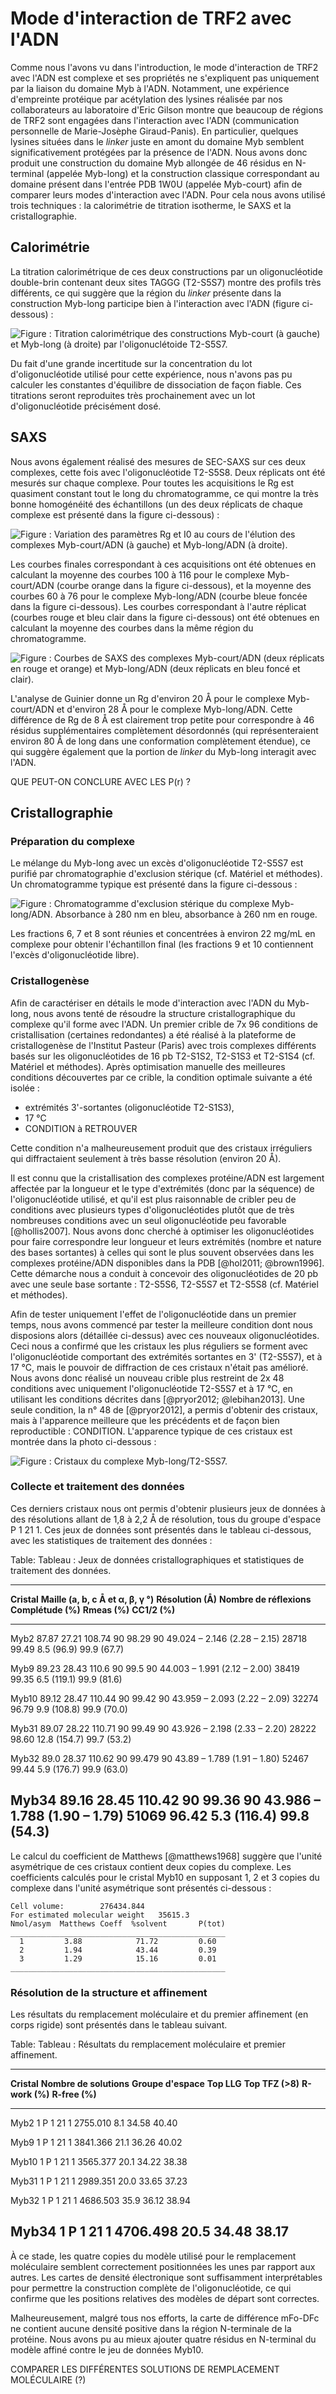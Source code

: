 # Mode d'interaction de TRF2 avec l'ADN

Comme nous l'avons vu dans l'introduction, le mode d'interaction de TRF2 avec
l'ADN est complexe et ses propriétés ne s'expliquent pas uniquement par la
liaison du domaine Myb à l'ADN. Notamment, une expérience d'empreinte protéique
par acétylation des lysines réalisée par nos collaborateurs au laboratoire
d'Eric Gilson montre que beaucoup de régions de TRF2 sont engagées dans
l'interaction avec l'ADN (communication personnelle de Marie-Josèphe
Giraud-Panis). En particulier, quelques lysines situées dans le *linker* juste
en amont du domaine Myb semblent significativement protégées par la présence de
l'ADN. Nous avons donc produit une construction du domaine Myb allongée de 46
résidus en N-terminal (appelée Myb-long) et la construction classique
correspondant au domaine présent dans l'entrée PDB 1W0U (appelée Myb-court) afin
de comparer leurs modes d'interaction avec l'ADN. Pour cela nous avons utilisé
trois techniques : la calorimétrie de titration isotherme, le SAXS et
la cristallographie.


## Calorimétrie

La titration calorimétrique de ces deux constructions par un oligonucléotide
double-brin contenant deux sites TAGGG (T2-S5S7) montre des profils très
différents, ce qui suggère que la région du *linker* présente dans la
construction Myb-long participe bien à l'interaction avec l'ADN (figure
ci-dessous) :

![Figure : Titration calorimétrique des constructions Myb-court (à gauche) et Myb-long (à droite) par l'oligonuclétoide T2-S5S7.](partie-3/figures/itc-mybs.png)

Du fait d'une grande incertitude sur la concentration du lot d'oligonucléotide
utilisé pour cette expérience, nous n'avons pas pu calculer les constantes
d'équilibre de dissociation de façon fiable. Ces titrations seront reproduites
très prochainement avec un lot d'oligonucléotide précisément dosé.


## SAXS

Nous avons également réalisé des mesures de SEC-SAXS sur ces deux complexes,
cette fois avec l'oligonucléotide T2-S5S8. Deux réplicats ont été mesurés sur
chaque complexe. Pour toutes les acquisitions le Rg est quasiment constant tout
le long du chromatogramme, ce qui montre la très bonne homogénéité des
échantillons (un des deux réplicats de chaque complexe est présenté dans la
figure ci-dessous) :

![Figure : Variation des paramètres Rg et I0 au cours de l'élution des complexes Myb-court/ADN (à gauche) et Myb-long/ADN (à droite).](partie-3/figures/profils-rg-mybs.png)

Les courbes finales correspondant à ces acquisitions ont été obtenues en
calculant la moyenne des courbes 100 à 116 pour le complexe Myb-court/ADN
(courbe orange dans la figure ci-dessous), et la moyenne des courbes 60 à 76
pour le complexe Myb-long/ADN (courbe bleue foncée dans la figure ci-dessous).
Les courbes correspondant à l'autre réplicat (courbes rouge et bleu clair dans
la figure ci-dessous) ont été obtenues en calculant la moyenne des courbes dans
la même région du chromatogramme.

![Figure : Courbes de SAXS des complexes Myb-court/ADN (deux réplicats en rouge et orange) et Myb-long/ADN (deux réplicats en bleu foncé et clair).](partie-3/figures/courbes-saxs-mybs.png)

L'analyse de Guinier donne un Rg d'environ 20 Å pour le complexe Myb-court/ADN
et d'environ 28 Å pour le complexe Myb-long/ADN. Cette différence de Rg de 8 Å
est clairement trop petite pour correspondre à 46 résidus supplémentaires
complètement désordonnés (qui représenteraient environ 80 Å de long dans une
conformation complètement étendue), ce qui suggère également que la portion de
*linker* du Myb-long interagit avec l'ADN.

QUE PEUT-ON CONCLURE AVEC LES P(r) ?


## Cristallographie

### Préparation du complexe

Le mélange du Myb-long avec un excès d'oligonucléotide T2-S5S7 est purifié par
chromatographie d'exclusion stérique (cf. Matériel et méthodes).
Un chromatogramme typique est présenté dans la figure ci-dessous :

![Figure : Chromatogramme d'exclusion stérique du complexe Myb-long/ADN. Absorbance à 280 nm en bleu, absorbance à 260 nm en rouge.](partie-3/figures/myb-long_adn-sup200.png)

Les fractions 6, 7 et 8 sont réunies et concentrées à environ 22 mg/mL en
complexe pour obtenir l'échantillon final (les fractions 9 et 10 contiennent
l'excès d'oligonucléotide libre).


### Cristallogenèse

Afin de caractériser en détails le mode d'interaction avec l'ADN du Myb-long,
nous avons tenté de résoudre la structure cristallographique du complexe qu'il
forme avec l'ADN. Un premier crible de 7x 96 conditions de cristallisation
(certaines redondantes) a été réalisé à la plateforme de cristallogenèse de
l'Institut Pasteur (Paris) avec trois complexes différents basés sur les
oligonucléotides de 16 pb T2-S1S2, T2-S1S3 et T2-S1S4 (cf. Matériel et
méthodes). Après optimisation manuelle des meilleures conditions découvertes par
ce crible, la condition optimale suivante a été isolée :

- extrémités 3'-sortantes (oligonucléotide T2-S1S3),
- 17 °C
- CONDITION à RETROUVER

Cette condition n'a malheureusement produit que des cristaux irréguliers qui
diffractaient seulement à très basse résolution (environ 20 Å).

Il est connu que la cristallisation des complexes protéine/ADN est largement
affectée par la longueur et le type d'extrémités (donc par la séquence) de
l'oligonucléotide utilisé, et qu'il est plus raisonnable de cribler peu de
conditions avec plusieurs types d'oligonucléotides plutôt que de très nombreuses
conditions avec un seul oligonucléotide peu favorable [@hollis2007]. Nous avons
donc cherché à optimiser les oligonucléotides pour faire correspondre leur
longueur et leurs extrémités (nombre et nature des bases sortantes) à celles qui
sont le plus souvent observées dans les complexes protéine/ADN disponibles dans
la PDB [@hol2011; @brown1996]. Cette démarche nous a conduit à concevoir des
oligonucléotides de 20 pb avec une seule base sortante : T2-S5S6, T2-S5S7 et
T2-S5S8 (cf. Matériel et méthodes).

Afin de tester uniquement l'effet de l'oligonucléotide dans un premier temps,
nous avons commencé par tester la meilleure condition dont nous disposions alors
(détaillée ci-dessus) avec ces nouveaux oligonucléotides. Ceci nous a confirmé
que les cristaux les plus réguliers se forment avec l'oligonucléotide comportant
des extrémités sortantes en 3' (T2-S5S7), et à 17 °C, mais le pouvoir de
diffraction de ces cristaux n'était pas amélioré. Nous avons donc réalisé un
nouveau crible plus restreint de 2x 48 conditions avec uniquement
l'oligonucléotide T2-S5S7 et à 17 °C, en utilisant les conditions décrites dans
[@pryor2012; @lebihan2013]. Une seule condition, la n° 48 de [@pryor2012],
a permis d'obtenir des cristaux, mais à l'apparence meilleure que les précédents
et de façon bien reproductible : CONDITION. L'apparence typique de ces cristaux
est montrée dans la photo ci-dessous :

![Figure : Cristaux du complexe Myb-long/T2-S5S7.](partie-3/figures/cristaux.jpg)


### Collecte et traitement des données

Ces derniers cristaux nous ont permis d'obtenir plusieurs jeux de données à des
résolutions allant de 1,8 à 2,2 Å de résolution, tous du groupe d'espace
P 1 21 1. Ces jeux de données sont présentés dans le tableau ci-dessous, avec
les statistiques de traitement des données :

Table: Tableau : Jeux de données cristallographiques et statistiques de
traitement des données.

------------------------------------------------------------------------------------------------------------------------------------------------------------------------
 **Cristal**    **Maille (a, b, c Å et α, β, γ °)**    **Résolution (Å)**              **Nombre de réflexions**    **Complétude (%)**    **Rmeas (%)**    **CC1/2 (%)**
-------------  -------------------------------------  ------------------------------  --------------------------  --------------------  ---------------  ---------------
 Myb2           87.87 27.21 108.74 90 98.29 90         49.024 – 2.146 (2.28 – 2.15)    28718                       99.49                 8.5 (96.9)       99.9 (67.7)

 Myb9           89.23 28.43 110.6 90 99.5 90           44.003 – 1.991 (2.12 – 2.00)    38419                       99.35                 6.5 (119.1)      99.9 (81.6)

 Myb10          89.12 28.47 110.44 90 99.42 90         43.959 – 2.093 (2.22 – 2.09)    32274                       96.79                 9.9 (108.8)      99.9 (70.0)

 Myb31          89.07 28.22 110.71 90 99.49 90         43.926 – 2.198 (2.33 – 2.20)    28222                       98.60                 12.8 (154.7)     99.7 (53.2)

 Myb32          89.0 28.37 110.62 90 99.479 90         43.89 – 1.789 (1.91 – 1.80)     52467                       99.44                 5.9 (176.7)      99.9 (63.0)

 Myb34          89.16 28.45 110.42 90 99.36 90         43.986 – 1.788 (1.90 – 1.79)    51069                       96.42                 5.3 (116.4)      99.8 (54.3)
------------------------------------------------------------------------------------------------------------------------------------------------------------------------

Le calcul du coefficient de Matthews [@matthews1968] suggère que l'unité
asymétrique de ces cristaux contient deux copies du complexe. Les coefficients
calculés pour le cristal Myb10 en supposant 1, 2 et 3 copies du complexe dans
l'unité asymétrique sont présentés ci-dessous :

```
Cell volume:        276434.844
For estimated molecular weight   35615.3
Nmol/asym  Matthews Coeff  %solvent       P(tot)
________________________________________________
  1         3.88            71.72         0.60
  2         1.94            43.44         0.39
  3         1.29            15.16         0.01
________________________________________________
```


### Résolution de la structure et affinement

Les résultats du remplacement moléculaire et du premier affinement (en corps
rigide) sont présentés dans le tableau suivant.

Table: Tableau : Résultats du remplacement moléculaire et premier affinement.

---------------------------------------------------------------------------------------------------------------------------------------
 **Cristal**    **Nombre de solutions**    **Groupe d'espace**    **Top LLG**     **Top TFZ (>8)**    **R-work (%)**    **R-free (%)**
-------------  -------------------------  ---------------------  -------------  -------------------  ----------------  ----------------
 Myb2            1                          P 1 21 1              2755.010        8.1                  34.58             40.40

 Myb9            1                          P 1 21 1              3841.366        21.1                 36.26             40.02

 Myb10           1                          P 1 21 1              3565.377        20.1                 34.22             38.38

 Myb31           1                          P 1 21 1              2989.351        20.0                 33.65             37.23

 Myb32           1                          P 1 21 1              4686.503        35.9                 36.12             38.94

 Myb34           1                          P 1 21 1              4706.498        20.5                 34.48             38.17
---------------------------------------------------------------------------------------------------------------------------------------

À ce stade, les quatre copies du modèle utilisé pour le remplacement moléculaire
semblent correctement positionnées les unes par rapport aux autres. Les cartes
de densité électronique sont suffisamment interprétables pour permettre la
construction complète de l'oligonucléotide, ce qui confirme que les positions
relatives des modèles de départ sont correctes.

Malheureusement, malgré tous nos efforts, la carte de différence mFo-DFc ne
contient aucune densité positive dans la région N-terminale de la protéine.
Nous avons pu au mieux ajouter quatre résidus en N-terminal du modèle affiné
contre le jeu de données Myb10.

COMPARER LES DIFFÉRENTES SOLUTIONS DE REMPLACEMENT MOLÉCULAIRE (?)

